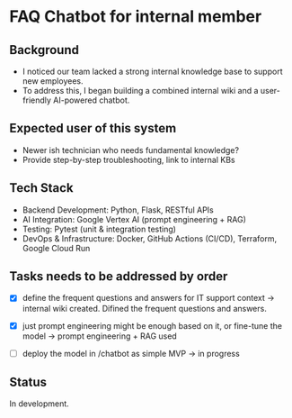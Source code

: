 # FAQ Chatbot for internal member 

## Background

- I noticed our team lacked a strong internal knowledge base to support new employees.
- To address this, I began building a combined internal wiki and a user-friendly AI-powered chatbot.

## Expected user of this system

- Newer ish technician who needs fundamental knowledge?
- Provide step-by-step troubleshooting, link to internal KBs

## Tech Stack

- Backend Development: Python, Flask, RESTful APIs
- AI Integration: Google Vertex AI (prompt engineering + RAG)
- Testing: Pytest (unit & integration testing)
- DevOps & Infrastructure: Docker, GitHub Actions (CI/CD), Terraform, Google Cloud Run

## Tasks needs to be addressed by order

-   [X] define the frequent questions and answers for IT support context -> internal wiki created. Difined the frequent questions and answers.
-   [X] just prompt engineering might be enough based on it, or fine-tune the model -> prompt engineering + RAG used
-   [ ] deploy the model in /chatbot as simple MVP -> in progress


## Status

In development.
